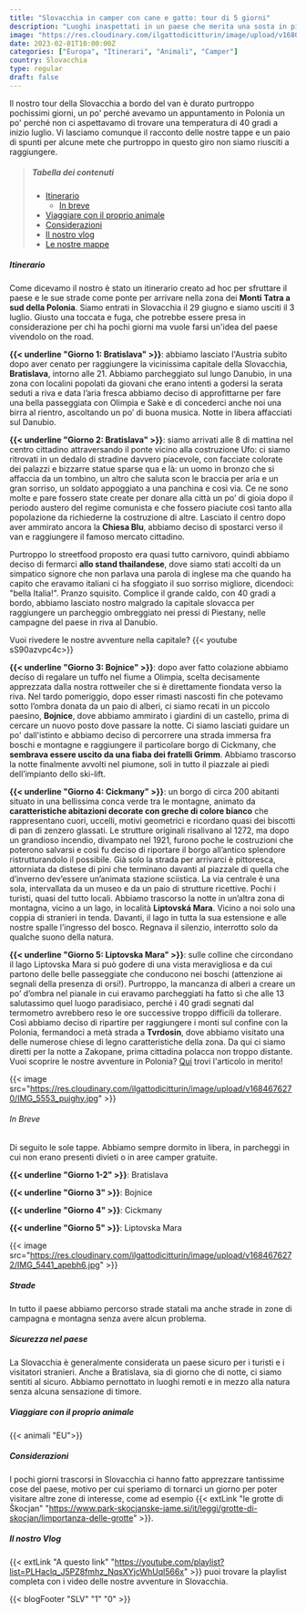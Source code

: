 ```yaml
---
title: "Slovacchia in camper con cane e gatto: tour di 5 giorni"
description: "Luoghi inaspettati in un paese che merita una sosta in più"
image: "https://res.cloudinary.com/ilgattodicitturin/image/upload/v1680475409/Articoli/chickmani_slovacchia_paajn5.jpg"
date: 2023-02-01T10:00:00Z
categories: ["Europa", "Itinerari", "Animali", "Camper"]
country: Slovacchia
type: regular
draft: false
---
```


Il nostro tour della Slovacchia a bordo del van è durato purtroppo pochissimi giorni, un po' perché avevamo un appuntamento in Polonia un po' perché non ci aspettavamo di trovare una temperatura di 40 gradi a inizio luglio. 
Vi lasciamo comunque il racconto delle nostre tappe e un paio di spunti per alcune mete che purtroppo in questo giro non siamo riusciti a raggiungere.

> ##### Tabella dei contenuti
> - [Itinerario](#itinerario)
>   - [In breve](#in-breve)
> - [Viaggiare con il proprio animale](#Animali)
> - [Considerazioni](#considerazioni)
> - [Il nostro vlog](#Vlog)
> - [Le nostre mappe](#Mappe)

##### Itinerario
Come dicevamo il nostro è stato un itinerario creato ad hoc per sfruttare il paese e le sue strade come ponte per arrivare nella zona dei **Monti Tatra a sud della Polonia**. Siamo entrati in Slovacchia il 29 giugno e siamo usciti il 3 luglio. Giusto una toccata e fuga, che potrebbe essere presa in considerazione per chi ha pochi giorni ma vuole farsi un'idea del paese vivendolo on the road. 

**{{< underline "Giorno 1: Bratislava" >}}**: abbiamo lasciato l'Austria subito dopo aver cenato per raggiungere la vicinissima capitale della Slovacchia, **Bratislava**, intorno alle 21. Abbiamo parcheggiato sul lungo Danubio, in una zona con localini popolati da giovani che erano intenti a godersi la serata seduti a riva e data l’aria fresca abbiamo deciso di approfittarne per fare una bella passeggiata con Olimpia e Sakè e di concederci anche noi una birra al rientro, ascoltando un po’ di buona musica. Notte in libera affacciati sul Danubio.

**{{< underline "Giorno 2: Bratislava" >}}**: siamo arrivati alle 8 di mattina nel centro cittadino attraversando il ponte vicino alla costruzione Ufo: ci siamo ritrovati in un dedalo di stradine davvero piacevole, con facciate colorate dei palazzi e bizzarre statue sparse qua e là: un uomo in bronzo che si affaccia da un tombino, un altro che saluta scon le braccia per aria e un gran sorriso, un soldato appoggiato a una panchina e così via. Ce ne sono molte e pare fossero state create per donare alla città un po’ di gioia dopo il periodo austero del regime comunista e che fossero piaciute così tanto alla popolazione da richiederne la costruzione di altre. Lasciato il centro dopo aver ammirato ancora la **Chiesa Blu**, abbiamo deciso di spostarci verso il van e raggiungere il famoso mercato cittadino. 

Purtroppo lo streetfood proposto era quasi tutto carnivoro, quindi abbiamo deciso di fermarci **allo stand thailandese**, dove siamo stati accolti da un simpatico signore che non parlava una parola di inglese ma che quando ha capito che eravamo italiani ci ha sfoggiato il suo sorriso migliore, dicendoci: "bella Italia!". Pranzo squisito. Complice il grande caldo, con 40 gradi a bordo, abbiamo lasciato nostro malgrado la capitale slovacca per raggiungere un parcheggio ombreggiato nei pressi di Piestany, nelle campagne del paese in riva al Danubio.

Vuoi rivedere le nostre avventure nella capitale? 
{{< youtube sS90azvpc4c>}}

**{{< underline "Giorno 3: Bojnice" >}}**: dopo aver fatto colazione abbiamo deciso di regalare un tuffo nel fiume a Olimpia, scelta decisamente apprezzata dalla nostra rottweiler che si è direttamente fiondata verso la riva. Nel tardo pomeriggio, dopo esser rimasti nascosti fin che potevamo sotto l’ombra donata da un paio di alberi, ci siamo recati in un piccolo paesino, **Bojnice**, dove abbiamo ammirato i giardini di un castello, prima di cercare un nuovo posto dove passare la notte. Ci siamo lasciati guidare un po' dall'istinto e abbiamo deciso di percorrere una strada immersa fra boschi e montagne e raggiungere il particolare borgo di Cickmany, che **sembrava essere uscito da una fiaba dei fratelli Grimm**. Abbiamo trascorso la notte finalmente avvolti nel piumone, soli in tutto il piazzale ai piedi dell’impianto dello ski-lift.

**{{< underline "Giorno 4: Cickmany" >}}**: un borgo di circa 200 abitanti situato in una bellissima conca verde tra le montagne, animato da **caratteristiche abitazioni decorate con greche di colore bianco** che rappresentano cuori, uccelli, motivi geometrici e ricordano quasi dei biscotti di pan di zenzero glassati. Le strutture originali risalivano al 1272, ma dopo un grandioso incendio, divampato nel 1921, furono poche le costruzioni che poterono salvarsi e così fu deciso di riportare il borgo all’antico splendore ristrutturandolo il possibile. Già solo la strada per arrivarci è pittoresca, attorniata da distese di pini che terminano davanti al piazzale di quella che d’inverno dev’essere un’animata stazione sciistica. La via centrale è una sola, intervallata da un museo e da un paio di strutture ricettive. Pochi i turisti, quasi del tutto locali.
Abbiamo trascorso la notte in un’altra zona di montagna, vicino a un lago, in località **Liptovská Mara**. Vicino a noi solo una coppia di stranieri in tenda. Davanti, il lago in tutta la sua estensione e alle nostre spalle l’ingresso del bosco. Regnava il silenzio, interrotto solo da qualche suono della natura. 

**{{< underline "Giorno 5: Liptovska Mara" >}}**: sulle colline che circondano il lago Liptovska Mara si può godere di una vista meravigliosa e da cui partono delle belle passeggiate che conducono nei boschi (attenzione ai segnali della presenza di orsi!). Purtroppo, la mancanza di alberi a creare un po’ d’ombra nel pianale in cui eravamo parcheggiati ha fatto sì che alle 13 salutassimo quel luogo paradisiaco, perché i 40 gradi segnati dal termometro avrebbero reso le ore successive troppo difficili da tollerare. Così abbiamo deciso di ripartire per raggiungere i monti sul confine con la Polonia, fermandoci a metà strada a **Tvrdosin**, dove abbiamo visitato una delle numerose chiese di legno caratteristiche della zona. 
Da qui ci siamo diretti per la notte a Zakopane, prima cittadina polacca non troppo distante.
Vuoi scoprire le nostre avventure in Polonia? [Qui](/blog/viaggio-polonia-in-camper-itinerari/) trovi l'articolo in merito!

{{< image src="https://res.cloudinary.com/ilgattodicitturin/image/upload/v1684676270/IMG_5553_pujghy.jpg" >}}

###### In Breve
Di seguito le sole tappe. Abbiamo sempre dormito in libera, in parcheggi in cui non erano presenti divieti o in aree camper gratuite. 

**{{< underline "Giorno 1-2" >}}**: Bratislava

**{{< underline "Giorno 3" >}}**: Bojnice

**{{< underline "Giorno 4" >}}**: Cickmany

**{{< underline "Giorno 5" >}}**: Liptovska Mara

{{< image src="https://res.cloudinary.com/ilgattodicitturin/image/upload/v1684676272/IMG_5441_apebh6.jpg" >}}



##### Strade 
In tutto il paese abbiamo percorso strade statali ma anche strade in zone di campagna e montagna senza avere alcun problema. 

##### Sicurezza nel paese
La Slovacchia è generalmente considerata un paese sicuro per i turisti e i visitatori stranieri. Anche a Bratislava, sia di giorno che di notte, ci siamo sentiti al sicuro. 
Abbiamo pernottato in luoghi remoti e in mezzo alla natura senza alcuna sensazione di timore. 

##### Viaggiare con il proprio animale
{{< animali "EU">}}

##### Considerazioni
I pochi giorni trascorsi in Slovacchia ci hanno fatto apprezzare tantissime cose del paese, motivo per cui speriamo di tornarci un giorno per poter visitare altre zone di interesse, come ad esempio {{< extLink "le grotte di Škocjan" "https://www.park-skocjanske-jame.si/it/leggi/grotte-di-skocjan/limportanza-delle-grotte" >}}.

##### Il nostro Vlog 

{{< extLink "A questo link" "https://youtube.com/playlist?list=PLHaclq_J5PZ8fmhz_NqsXYjcWhUql566x" >}} puoi trovare la playlist completa con i video delle nostre avventure in Slovacchia. 

<!-- ##### Le nostre mappe -->
<!-- {{< gmap "https://www.google.com/maps/d/u/0/embed?mid=11GfW4gwkFqTBJcnrv5FV-ak3qVS4jws&ehbc=2E312F" >}} -->

{{< blogFooter "SLV" "1" "0" >}}


